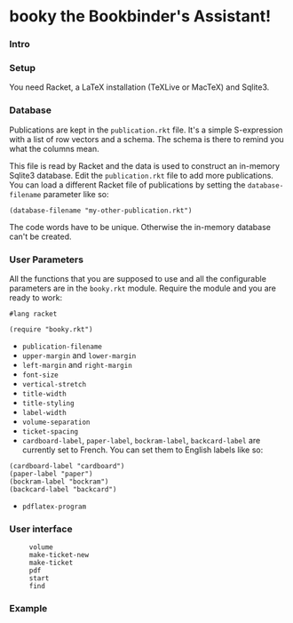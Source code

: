# booky the Bookbinder's Assistant!

### Intro


### Setup 

You need Racket, a LaTeX installation (TeXLive or MacTeX) and Sqlite3.

### Database

Publications are kept in the ```publication.rkt``` file. It's a simple
S-expression with a list of row vectors and a schema. The schema is there
to remind you what the columns mean. 

This file is read by Racket and the data is used to construct
an in-memory Sqlite3 database. Edit the ```publication.rkt``` file to
add more publications. You can load a different Racket file of publications
by setting the ```database-filename``` parameter like so:

```racket
(database-filename "my-other-publication.rkt")
```
The code words have to be unique. Otherwise the in-memory database
can't be created.


### User Parameters

All the functions that you are supposed to use and all the configurable
parameters are in the ```booky.rkt``` module. Require the module and
you are ready to work:

```racket
#lang racket

(require "booky.rkt")
```

* ```publication-filename```
* ```upper-margin``` and ```lower-margin```
* ```left-margin``` and ```right-margin```
* ```font-size```
* ```vertical-stretch```
* ```title-width```
* ```title-styling```
* ```label-width```
* ```volume-separation```
* ```ticket-spacing```
* ```cardboard-label```, ```paper-label```, ```bockram-label```, 
  ```backcard-label``` are currently set to French. 
  You can set them to English labels like so:
  
```racket
(cardboard-label "cardboard")
(paper-label "paper")
(bockram-label "bockram")
(backcard-label "backcard")
```

* ```pdflatex-program```


### User interface

         volume
         make-ticket-new 
         make-ticket
         pdf
         start
         find

### Example



